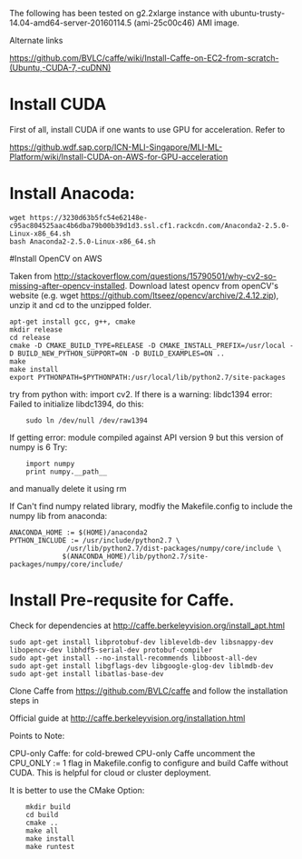 The following has been tested on g2.2xlarge instance with ubuntu-trusty-14.04-amd64-server-20160114.5 (ami-25c00c46) AMI image. 

Alternate links

https://github.com/BVLC/caffe/wiki/Install-Caffe-on-EC2-from-scratch-(Ubuntu,-CUDA-7,-cuDNN)

# Install CUDA
First of all, install CUDA if one wants to use GPU for acceleration. Refer to

https://github.wdf.sap.corp/ICN-MLI-Singapore/MLI-ML-Platform/wiki/Install-CUDA-on-AWS-for-GPU-acceleration

# Install Anacoda:

	wget https://3230d63b5fc54e62148e-c95ac804525aac4b6dba79b00b39d1d3.ssl.cf1.rackcdn.com/Anaconda2-2.5.0-Linux-x86_64.sh
	bash Anaconda2-2.5.0-Linux-x86_64.sh	

#Install OpenCV on AWS 

Taken from http://stackoverflow.com/questions/15790501/why-cv2-so-missing-after-opencv-installed. Download latest opencv from openCV's website (e.g. wget https://github.com/Itseez/opencv/archive/2.4.12.zip), unzip it and cd to the unzipped folder. 

	apt-get install gcc, g++, cmake
	mkdir release
    cd release 
	cmake -D CMAKE_BUILD_TYPE=RELEASE -D CMAKE_INSTALL_PREFIX=/usr/local -D BUILD_NEW_PYTHON_SUPPORT=ON -D BUILD_EXAMPLES=ON ..
	make
	make install
	export PYTHONPATH=$PYTHONPATH:/usr/local/lib/python2.7/site-packages

try from python with: import cv2. 
If there is a warning: libdc1394 error: Failed to initialize libdc1394, do this: 

        sudo ln /dev/null /dev/raw1394

If getting error: module compiled against API version 9 but this version of numpy is 6
Try: 


		import numpy
		print numpy.__path__


and manually delete it using rm

If Can't find numpy related library, modfiy the Makefile.config to include the numpy lib from anaconda:

	ANACONDA_HOME := $(HOME)/anaconda2
	PYTHON_INCLUDE := /usr/include/python2.7 \
                  /usr/lib/python2.7/dist-packages/numpy/core/include \
                 $(ANACONDA_HOME)/lib/python2.7/site-packages/numpy/core/include/


# Install Pre-requsite for Caffe. 

Check for dependencies at http://caffe.berkeleyvision.org/install_apt.html
	
	sudo apt-get install libprotobuf-dev libleveldb-dev libsnappy-dev libopencv-dev libhdf5-serial-dev protobuf-compiler
	sudo apt-get install --no-install-recommends libboost-all-dev
	sudo apt-get install libgflags-dev libgoogle-glog-dev liblmdb-dev
	sudo apt-get install libatlas-base-dev


Clone Caffe from https://github.com/BVLC/caffe and follow the installation steps in 

Official guide at http://caffe.berkeleyvision.org/installation.html

Points to Note:

CPU-only Caffe: for cold-brewed CPU-only Caffe uncomment the CPU_ONLY := 1 flag in Makefile.config to configure and build Caffe without CUDA. This is helpful for cloud or cluster deployment.

It is better to use the CMake Option:


        mkdir build
        cd build
        cmake ..
        make all
        make install
        make runtest






